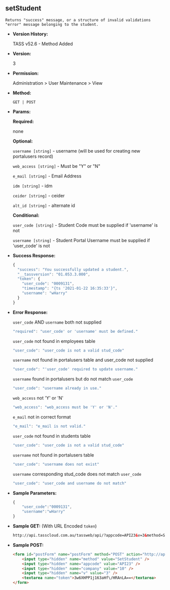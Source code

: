 **setStudent**
----
	Returns "success" message, or a structure of invalid validations "error" message belonging to the student.

* **Version History:**

	TASS v52.6 - Method Added

* **Version:**

	3

* **Permission:**

   Administration > User Maintenance > View

* **Method:**

	`GET | POST`
  
* **Params:**

   **Required:**
 
	none

   **Optional:**

	`username [string]` - username (will be used for creating new portalusers record)

	`web_access [string]` - Must be "Y" or "N"

	`e_mail [string]` - Email Address

	`idm [string]` - idm

	`ceider [string]` - ceider

	`alt_id [string]` - alternate id

   **Conditional:**

	`user_code [string]` - Student Code must be supplied if 'username' is not

	`username [string]` - Student Portal Username must be supplied if 'user_code' is not

* **Success Response:**

    ```javascript
    {
      "success": "You successfully updated a student.",
      "__tassversion": "01.053.3.000",
      "token": {
        "user_code": "0009131",
        "timestamp": "{ts '2021-01-22 16:35:33'}",
        "username": "wHarry"
      }
    }
    ```
 
* **Error Response:**

    `user_code` AND `username` both not supplied
    ```javascript
    "required": "user_code' or 'username' must be defined."
    ```

    `user_code` not found in employees table
    ```javascript
    "user_code": "user_code is not a valid stud_code"
    ```

    `username` not found in portalusers table and user_code not supplied
    ```javascript
    "user_code": "'user_code' required to update username."
    ```

    `username` found in portalusers but do not match `user_code`
    ```javascript
    "user_code": "username already in use."
    ```

    `web_access` not 'Y' or 'N'
    ```javascript
    "web_access": "web_access must be 'Y' or 'N'."
    ```

    `e_mail` not in correct format
    ```javascript
    "e_mail": "e_mail is not valid."
    ```

    `user_code` not found in students table
    ```javascript
    "user_code": "user_code is not a valid stud_code"
    ```

    `username` not found in portalusers table
    ```javascript
    "user_code": "username does not exist"
    ```

    `username` corresponding stud_code does not match `user_code`
    ```javascript
    "user_code": "user_code and username do not match"
    ```
    
* **Sample Parameters:**

	```javascript
	{
	    "user_code":"0009131",
	    "username":"wHarry"
	}
	```

* **Sample GET:** (With URL Encoded `token`)

	```HTML
	http://api.tasscloud.com.au/tassweb/api/?appcode=API23&v=3&method=SetStudent&token=3w6XHPP1j163aHf%2FHRAnLA%3D%3D&company=10
	```
  
* **Sample POST:**

	```HTML
	<form id="postForm" name="postForm" method="POST" action="http://api.tasscloud.com.au/tassweb/api/">
		<input type="hidden" name="method" value="SetStudent" />
		<input type="hidden" name="appcode" value="API23" />
		<input type="hidden" name="company" value="10" />
		<input type="hidden" name="v" value="3" />
		<textarea name="token">3w6XHPP1j163aHf\/HRAnLA==</textarea>
	</form>
	```